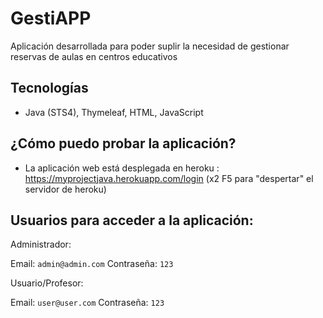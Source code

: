 # GestiAPP

Aplicación desarrollada para poder suplir la necesidad de gestionar reservas de aulas en centros educativos

## Tecnologías

- Java (STS4), Thymeleaf, HTML, JavaScript

## ¿Cómo puedo probar la aplicación?

- La aplicación web está desplegada en heroku : https://myprojectjava.herokuapp.com/login (x2 F5 para "despertar" el servidor de heroku)

## Usuarios para acceder a la aplicación:

Administrador:

Email: `admin@admin.com`
Contraseña: `123`

Usuario/Profesor:

Email: `user@user.com`
Contraseña: `123`